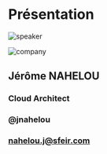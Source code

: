 <!-- .slide: class="speaker-slide" -->

<div class="speaker-slide">

# Présentation

![](./assets/images/speakers/JNA.png 'speaker')

![](./assets/images/logo-sfeir-blanc.png 'company')

<h2> Jérôme <span>NAHELOU</span></h2>

### Cloud Architect

### @jnahelou

### nahelou.j@sfeir.com

</div>

